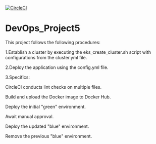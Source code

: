 [![CircleCI](https://dl.circleci.com/status-badge/img/gh/Ti1ki123/project5-udacity/tree/main.svg?style=svg)](https://dl.circleci.com/status-badge/redirect/gh/Ti1ki123/project5-udacity/tree/main)
# DevOps_Project5

This project follows the following procedures:

1.Establish a cluster by executing the eks_create_cluster.sh script with configurations from the cluster.yml file.

2.Deploy the application using the config.yml file.

3.Specifics:

CircleCI conducts lint checks on multiple files.

Build and upload the Docker image to Docker Hub.

Deploy the initial "green" environment.

Await manual approval.

Deploy the updated "blue" environment.

Remove the previous "blue" environment.
